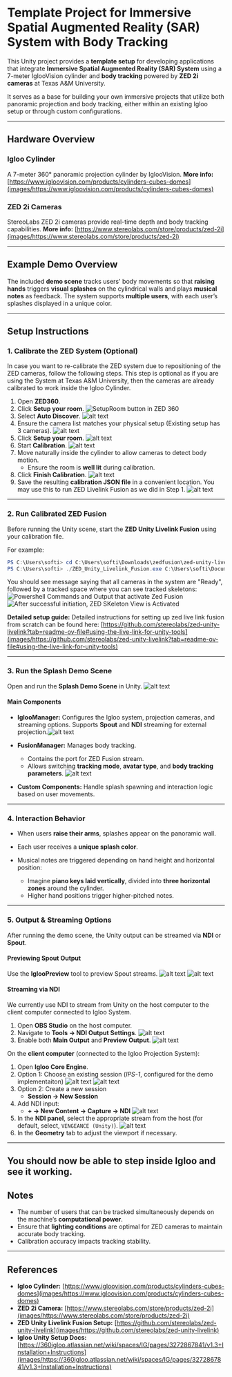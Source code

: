 # Template Project for Immersive Spatial Augmented Reality (SAR) System with Body Tracking

This Unity project provides a **template setup** for developing applications that integrate **Immersive Spatial Augmented Reality (SAR) System** using a 7-meter IglooVision cylinder and **body tracking** powered by **ZED 2i cameras** at Texas A&M University.

It serves as a base for building your own immersive projects that utilize both panoramic projection and body tracking, either within an existing Igloo setup or through custom configurations.

---

## Hardware Overview

### Igloo Cylinder

A 7-meter 360° panoramic projection cylinder by IglooVision.
**More info:** [https://www.igloovision.com/products/cylinders-cubes-domes](images/https://www.igloovision.com/products/cylinders-cubes-domes)

### ZED 2i Cameras

StereoLabs ZED 2i cameras provide real-time depth and body tracking capabilities.
**More info:** [https://www.stereolabs.com/store/products/zed-2i](images/https://www.stereolabs.com/store/products/zed-2i)

---

## Example Demo Overview

The included **demo scene** tracks users' body movements so that **raising hands** triggers **visual splashes** on the cylindrical walls and plays **musical notes** as feedback.
The system supports **multiple users**, with each user’s splashes displayed in a unique color.

---

## Setup Instructions

### 1. Calibrate the ZED System (Optional)

In case you want to re-calibrate the ZED system due to repositioning of the ZED cameras, follow the following steps. This step is optional as if you are using the System at Texas A&M University, then the cameras are already calibrated to work inside the Igloo Cylinder. 

1. Open **ZED360**.
2. Click **Setup your room**.
![SetupRoom button in ZED 360](images/setup-room.png)
3. Select **Auto Discover**.
![alt text](images/auto-discover.png)
4. Ensure the camera list matches your physical setup (Existing setup has 3 cameras).
![alt text](images/list-cameras.png)
5. Click **Setup your room**.
![alt text](images/setup-room-2.png)
6. Start **Calibration**.
![alt text](images/calibration-1.png)
7. Move naturally inside the cylinder to allow cameras to detect body motion.
   * Ensure the room is **well lit** during calibration.
8. Click **Finish Calibration**.
![alt text](images/finish-calibration.png)
9. Save the resulting **calibration JSON file** in a convenient location. You may use this to run ZED Livelink Fusion as we did in Step 1.
![alt text](images/save-calibration.png)

---

### 2. Run Calibrated ZED Fusion

Before running the Unity scene, start the **ZED Unity Livelink Fusion** using your calibration file.

For example:

```powershell
PS C:\Users\softi> cd C:\Users\softi\Downloads\zedfusion\zed-unity-livelink\zed-unity-livelink-fusion\build\Release
PS C:\Users\softi> ./ZED_Unity_Livelink_Fusion.exe C:\Users\softi\Documents\zed-calibration\zed_calibration.json
```

You should see message saying that all cameras in the system are "Ready", followed by a tracked space where you can see tracked skeletons:
![Powershell Commands and Output that activate Zed Fusion](images/zed-powershell.png)
![After successful initiation, ZED SKeleton View is Activated](images/zed-skeletons.png)

**Detailed setup guide:**
Detailed instructions for setting up zed live link fusion from scratch can be found here: 
[https://github.com/stereolabs/zed-unity-livelink?tab=readme-ov-file#using-the-live-link-for-unity-tools](images/https://github.com/stereolabs/zed-unity-livelink?tab=readme-ov-file#using-the-live-link-for-unity-tools)

---

### 3. Run the Splash Demo Scene

Open and run the **Splash Demo Scene** in Unity.
![alt text](images/scene.png)
#### Main Components

* **IglooManager:**
  Configures the Igloo system, projection cameras, and streaming options.
  Supports **Spout** and **NDI** streaming for external projection.![alt text](images/igloo-manager.png)

* **FusionManager:**
  Manages body tracking.

  * Contains the port for ZED Fusion stream.
  * Allows switching **tracking mode**, **avatar type**, and **body tracking parameters**.
![alt text](images/fusion-manager.png)
* **Custom Components:**
  Handle splash spawning and interaction logic based on user movements.

---

### 4. Interaction Behavior

* When users **raise their arms**, splashes appear on the panoramic wall.
* Each user receives a **unique splash color**.
* Musical notes are triggered depending on hand height and horizontal position:

  * Imagine **piano keys laid vertically**, divided into **three horizontal zones** around the cylinder.
  * Higher hand positions trigger higher-pitched notes.

---

### 5. Output & Streaming Options

After running the demo scene, the Unity output can be streamed via **NDI** or **Spout**.

#### Previewing Spout Output

Use the **IglooPreview** tool to preview Spout streams.
![alt text](images/igloo-preview-icon.png)
![alt text](images/igloo-preview.png)

#### Streaming via NDI
We currently use NDI to stream from Unity on the host computer to the client computer connected to Igloo System.

1. Open **OBS Studio** on the host computer.
2. Navigate to **Tools → NDI Output Settings**.
![alt text](images/obs-settings-1.png)
3. Enable both **Main Output** and **Preview Output**.
![alt text](images/obs-settings-2.png)

On the **client computer** (connected to the Igloo Projection System):

1. Open **Igloo Core Engine**.
2. Option 1: Choose an existing session (*IPS-1*, configured for the demo implementaiton)
![alt text](images/load-session.png)
![alt text](images/load-session-2.png)
3. Option 2: Create a new session
   * **Session → New Session**
3. Add NDI input:
   * **+ → New Content → Capture → NDI**
![alt text](images/new-session-2.png)
4. In the **NDI panel**, select the appropriate stream from the host (for default, select, `VENGEANCE (Unity)`).
![alt text](images/new-session-3.png)
5. In the **Geometry** tab to adjust the viewport if necessary.

---
You should now be able to step inside Igloo and see it working.
---

## Notes

* The number of users that can be tracked simultaneously depends on the machine’s **computational power**.
* Ensure that **lighting conditions** are optimal for ZED cameras to maintain accurate body tracking.
* Calibration accuracy impacts tracking stability.

---

## References

* **Igloo Cylinder:** [https://www.igloovision.com/products/cylinders-cubes-domes](images/https://www.igloovision.com/products/cylinders-cubes-domes)
* **ZED 2i Camera:** [https://www.stereolabs.com/store/products/zed-2i](images/https://www.stereolabs.com/store/products/zed-2i)
* **ZED Unity Livelink Fusion Setup:** [https://github.com/stereolabs/zed-unity-livelink](images/https://github.com/stereolabs/zed-unity-livelink)
* **Igloo Unity Setup Docs:** [https://360igloo.atlassian.net/wiki/spaces/IG/pages/3272867841/v1.3+Installation+Instructions](images/https://360igloo.atlassian.net/wiki/spaces/IG/pages/3272867841/v1.3+Installation+Instructions)

